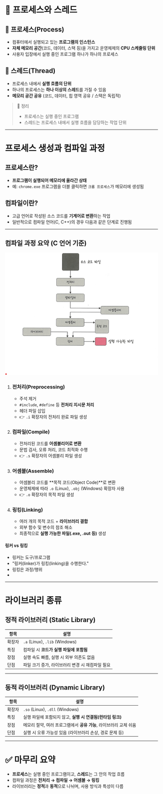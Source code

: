 # 📌 프로세스와 스레드

## 🔹 프로세스(Process)
- 컴퓨터에서 실행되고 있는 **프로그램의 인스턴스**  
- **자체 메모리 공간**(코드, 데이터, 스택 등)을 가지고 운영체제의 **CPU 스케줄링 단위**
- 사용자 입장에서 실행 중인 프로그램 하나가 하나의 프로세스

## 🔹 스레드(Thread)
- 프로세스 내에서 **실행 흐름의 단위**
- 하나의 프로세스는 **하나 이상의 스레드**를 가질 수 있음
- **메모리 공간 공유** (코드, 데이터, 힙 영역 공유 / 스택은 독립적)

> 🔁 정리  
> - 프로세스는 실행 중인 프로그램  
> - 스레드는 프로세스 내에서 실행 흐름을 담당하는 작업 단위

---

# 프로세스 생성과 컴파일 과정

## 프로세스란?
- **프로그램이 실행되어 메모리에 올라간 상태**
- 예: `chrome.exe` 프로그램을 더블 클릭하면 `크롬 프로세스`가 메모리에 생성됨

## 컴파일이란?
- 고급 언어로 작성된 소스 코드를 **기계어로 변환**하는 작업  
- 일반적으로 컴파일 언어(C, C++)의 경우 다음과 같은 단계로 진행됨

---

## 컴파일 과정 요약 (C 언어 기준)

![alt text](./images/프로세스%20컴파일%20과정.png)

1. ### 전처리(Preprocessing)
   - 주석 제거
   - `#include`, `#define` 등 **전처리 지시문 처리**
   - 헤더 파일 삽입
   - 👉 `.i` 확장자의 전처리 완료 파일 생성

2. ### 컴파일(Compile)
   - 전처리된 코드를 **어셈블리어로 변환**
   - 문법 검사, 오류 처리, 코드 최적화 수행
   - 👉 `.s` 확장자의 어셈블리 파일 생성

3. ### 어셈블(Assemble)
   - 어셈블리 코드를 **목적 코드(Object Code)**로 변환
   - 운영체제에 따라 `.o` (Linux), `.obj` (Windows) 확장자 사용
   - 👉 `.o` 확장자의 목적 파일 생성

4. ### 링킹(Linking)
   - 여러 개의 목적 코드 + **라이브러리 결합**
   - 외부 함수 및 변수의 참조 해소
   - 최종적으로 **실행 가능한 파일(.exe, .out 등)** 생성
  
#### 링커 vs 링킹
- 링커는 도구/프로그램
- "링커(linker)가 링킹(linking)을 수행한다."
- 링킹은 과정/행위
- 

---

# 라이브러리 종류

## 정적 라이브러리 (Static Library)

| 항목 | 설명 |
|------|------|
| 확장자 | `.a` (Linux), `.lib` (Windows) |
| 특징 | 컴파일 시 **코드가 실행 파일에 포함됨** |
| 장점 | 실행 속도 빠름, 실행 시 외부 의존도 없음 |
| 단점 | 파일 크기 증가, 라이브러리 변경 시 재컴파일 필요 |

---

## 동적 라이브러리 (Dynamic Library)

| 항목 | 설명 |
|------|------|
| 확장자 | `.so` (Linux), `.dll` (Windows) |
| 특징 | 실행 파일에 포함되지 않고, **실행 시 연결됨(런타임 링크)** |
| 장점 | 메모리 절약, 여러 프로그램에서 **공유 가능**, 라이브러리 교체 쉬움 |
| 단점 | 실행 시 오류 가능성 있음 (라이브러리 손상, 경로 문제 등)

---

# ✅ 마무리 요약

- **프로세스**는 실행 중인 프로그램이고, **스레드**는 그 안의 작업 흐름
- 컴파일 과정은 **전처리 → 컴파일 → 어셈블 → 링킹**
- 라이브러리는 **정적**과 **동적**으로 나뉘며, 사용 방식과 특성이 다름
